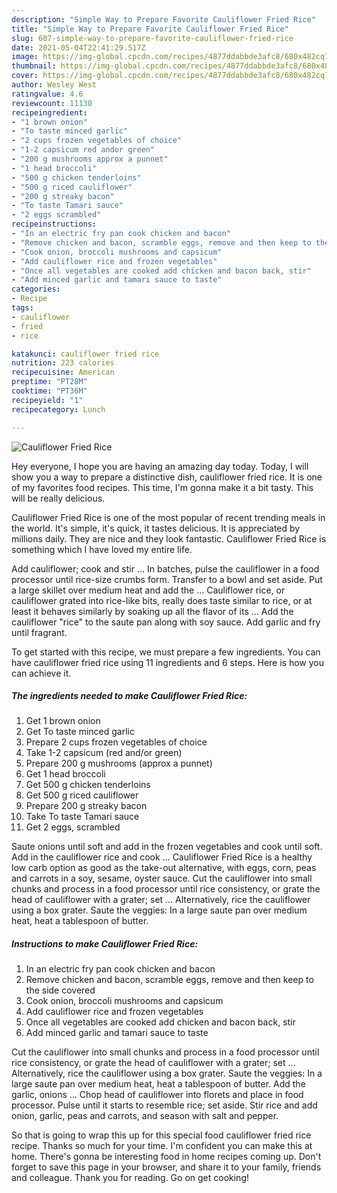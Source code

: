 ```yaml
---
description: "Simple Way to Prepare Favorite Cauliflower Fried Rice"
title: "Simple Way to Prepare Favorite Cauliflower Fried Rice"
slug: 607-simple-way-to-prepare-favorite-cauliflower-fried-rice
date: 2021-05-04T22:41:29.517Z
image: https://img-global.cpcdn.com/recipes/4877ddabbde3afc8/680x482cq70/cauliflower-fried-rice-recipe-main-photo.jpg
thumbnail: https://img-global.cpcdn.com/recipes/4877ddabbde3afc8/680x482cq70/cauliflower-fried-rice-recipe-main-photo.jpg
cover: https://img-global.cpcdn.com/recipes/4877ddabbde3afc8/680x482cq70/cauliflower-fried-rice-recipe-main-photo.jpg
author: Wesley West
ratingvalue: 4.6
reviewcount: 11130
recipeingredient:
- "1 brown onion"
- "To taste minced garlic"
- "2 cups frozen vegetables of choice"
- "1-2 capsicum red andor green"
- "200 g mushrooms approx a punnet"
- "1 head broccoli"
- "500 g chicken tenderloins"
- "500 g riced cauliflower"
- "200 g streaky bacon"
- "To taste Tamari sauce"
- "2 eggs scrambled"
recipeinstructions:
- "In an electric fry pan cook chicken and bacon"
- "Remove chicken and bacon, scramble eggs, remove and then keep to the side covered"
- "Cook onion, broccoli mushrooms and capsicum"
- "Add cauliflower rice and frozen vegetables"
- "Once all vegetables are cooked add chicken and bacon back, stir"
- "Add minced garlic and tamari sauce to taste"
categories:
- Recipe
tags:
- cauliflower
- fried
- rice

katakunci: cauliflower fried rice 
nutrition: 223 calories
recipecuisine: American
preptime: "PT28M"
cooktime: "PT36M"
recipeyield: "1"
recipecategory: Lunch

---
```



![Cauliflower Fried Rice](https://img-global.cpcdn.com/recipes/4877ddabbde3afc8/680x482cq70/cauliflower-fried-rice-recipe-main-photo.jpg)

Hey everyone, I hope you are having an amazing day today. Today, I will show you a way to prepare a distinctive dish, cauliflower fried rice. It is one of my favorites food recipes. This time, I'm gonna make it a bit tasty. This will be really delicious.

Cauliflower Fried Rice is one of the most popular of recent trending meals in the world. It's simple, it's quick, it tastes delicious. It is appreciated by millions daily. They are nice and they look fantastic. Cauliflower Fried Rice is something which I have loved my entire life.

Add cauliflower; cook and stir … In batches, pulse the cauliflower in a food processor until rice-size crumbs form. Transfer to a bowl and set aside. Put a large skillet over medium heat and add the … Cauliflower rice, or cauliflower grated into rice-like bits, really does taste similar to rice, or at least it behaves similarly by soaking up all the flavor of its … Add the cauliflower &#34;rice&#34; to the saute pan along with soy sauce. Add garlic and fry until fragrant.


To get started with this recipe, we must prepare a few ingredients. You can have cauliflower fried rice using 11 ingredients and 6 steps. Here is how you can achieve it.

<!--inarticleads1-->

##### The ingredients needed to make Cauliflower Fried Rice:

1. Get 1 brown onion
1. Get To taste minced garlic
1. Prepare 2 cups frozen vegetables of choice
1. Take 1-2 capsicum (red and/or green)
1. Prepare 200 g mushrooms (approx a punnet)
1. Get 1 head broccoli
1. Get 500 g chicken tenderloins
1. Get 500 g riced cauliflower
1. Prepare 200 g streaky bacon
1. Take To taste Tamari sauce
1. Get 2 eggs, scrambled


Saute onions until soft and add in the frozen vegetables and cook until soft. Add in the cauliflower rice and cook … Cauliflower Fried Rice is a healthy low carb option as good as the take-out alternative, with eggs, corn, peas and carrots in a soy, sesame, oyster sauce. Cut the cauliflower into small chunks and process in a food processor until rice consistency, or grate the head of cauliflower with a grater; set … Alternatively, rice the cauliflower using a box grater. Saute the veggies: In a large saute pan over medium heat, heat a tablespoon of butter. 

<!--inarticleads2-->

##### Instructions to make Cauliflower Fried Rice:

1. In an electric fry pan cook chicken and bacon
1. Remove chicken and bacon, scramble eggs, remove and then keep to the side covered
1. Cook onion, broccoli mushrooms and capsicum
1. Add cauliflower rice and frozen vegetables
1. Once all vegetables are cooked add chicken and bacon back, stir
1. Add minced garlic and tamari sauce to taste


Cut the cauliflower into small chunks and process in a food processor until rice consistency, or grate the head of cauliflower with a grater; set … Alternatively, rice the cauliflower using a box grater. Saute the veggies: In a large saute pan over medium heat, heat a tablespoon of butter. Add the garlic, onions … Chop head of cauliflower into florets and place in food processor. Pulse until it starts to resemble rice; set aside. Stir rice and add onion, garlic, peas and carrots, and season with salt and pepper. 

So that is going to wrap this up for this special food cauliflower fried rice recipe. Thanks so much for your time. I'm confident you can make this at home. There's gonna be interesting food in home recipes coming up. Don't forget to save this page in your browser, and share it to your family, friends and colleague. Thank you for reading. Go on get cooking!

